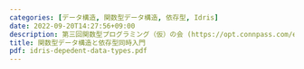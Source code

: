 ```yaml
---
categories: [データ構造, 関数型データ構造, 依存型, Idris]
date: 2022-09-20T14:27:56+09:00
description: 第三回関数型プログラミング（仮）の会 (https://opt.connpass.com/event/255865/)での発表用。Banker's Queueの紹介と依存型の紹介
title: 関数型データ構造と依存型同時入門
pdf: idris-depedent-data-types.pdf
---
```

